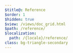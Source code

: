```yaml
---
$title@: Reference
$order: 1
$hidden: true
$view: /views/doc_grid.html
$path: /reference/
$localization:
  path: /{locale}/reference/
class: bg-triangle-secondary
---
```

